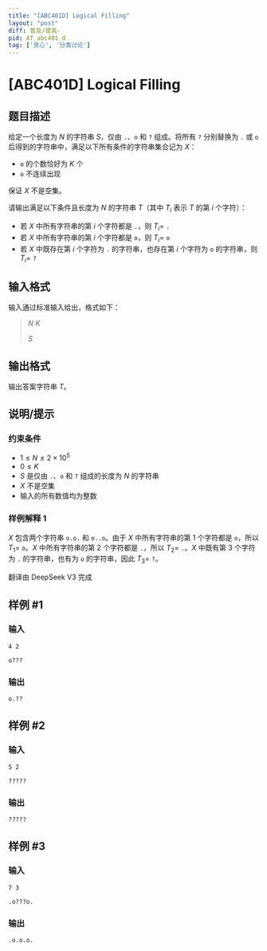 ```yaml
---
title: "[ABC401D] Logical Filling"
layout: "post"
diff: 普及/提高-
pid: AT_abc401_d
tag: ['贪心', '分类讨论']
---
```


# [ABC401D] Logical Filling

## 题目描述

[problemUrl]: https://atcoder.jp/contests/abc401/tasks/abc401_d

给定一个长度为 $N$ 的字符串 $S$，仅由 `.`、`o` 和 `?` 组成。将所有 `?` 分别替换为 `.` 或 `o` 后得到的字符串中，满足以下所有条件的字符串集合记为 $X$：

- `o` 的个数恰好为 $K$ 个
- `o` 不连续出现

保证 $X$ 不是空集。

请输出满足以下条件且长度为 $N$ 的字符串 $T$（其中 $T_i$ 表示 $T$ 的第 $i$ 个字符）：

- 若 $X$ 中所有字符串的第 $i$ 个字符都是 `.`，则 $T_i =$ `.`
- 若 $X$ 中所有字符串的第 $i$ 个字符都是 `o`，则 $T_i =$ `o`
- 若 $X$ 中既存在第 $i$ 个字符为 `.` 的字符串，也存在第 $i$ 个字符为 `o` 的字符串，则 $T_i =$ `?`

## 输入格式

输入通过标准输入给出，格式如下：

> $N$ $K$
>
> $S$

## 输出格式

输出答案字符串 $T$。


## 说明/提示

### 约束条件

- $1 \leq N \leq 2 \times 10^5$
- $0 \leq K$
- $S$ 是仅由 `.`、`o` 和 `?` 组成的长度为 $N$ 的字符串
- $X$ 不是空集
- 输入的所有数值均为整数

### 样例解释 1

$X$ 包含两个字符串 `o.o.` 和 `o..o`。由于 $X$ 中所有字符串的第 1 个字符都是 `o`，所以 $T_1 =$ `o`。$X$ 中所有字符串的第 2 个字符都是 `.`，所以 $T_2 =$ `.`。$X$ 中既有第 3 个字符为 `.` 的字符串，也有为 `o` 的字符串，因此 $T_3 =$ `?`。

翻译由 DeepSeek V3 完成

## 样例 #1

### 输入

```
4 2
o???
```

### 输出

```
o.??
```

## 样例 #2

### 输入

```
5 2
?????
```

### 输出

```
?????
```

## 样例 #3

### 输入

```
7 3
.o???o.
```

### 输出

```
.o.o.o.
```


